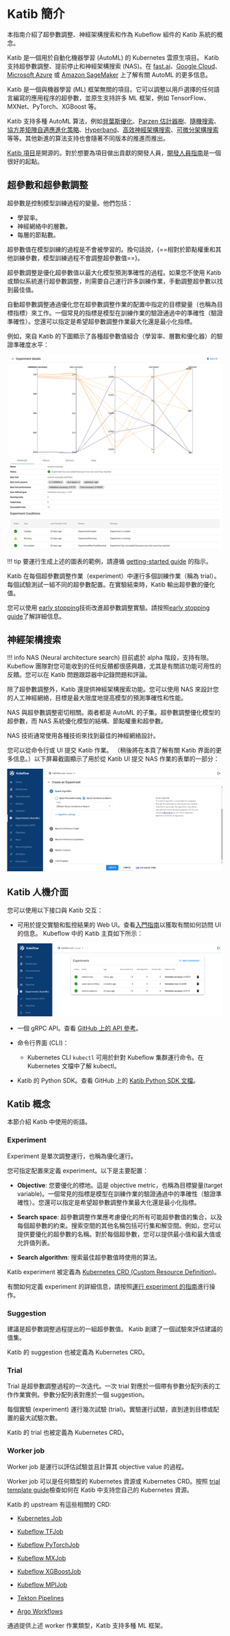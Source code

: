 # Katib 簡介

本指南介紹了超參數調整、神經架構搜索和作為 Kubeflow 組件的 Katib 系統的概念。

Katib 是一個用於自動化機器學習 (AutoML) 的 Kubernetes 雲原生項目。 Katib 支持超參數調整、提前停止和神經架構搜索 (NAS)。在 [fast.ai](https://www.fast.ai/2018/07/16/auto-ml2/)、[Google Cloud](https://cloud.google.com/automl)、[Microsoft Azure](https://docs.microsoft.com/en-us/azure/machine-learning/concept-automated-ml#automl-in-azure-machine-learning) 或 [Amazon SageMaker](https://aws.amazon.com/blogs/aws/amazon-sagemaker-autopilot-fully-managed-automatic-machine-learning/) 上了解有關 AutoML 的更多信息。

Katib 是一個與機器學習 (ML) 框架無關的項目。它可以調整以用戶選擇的任何語言編寫的應用程序的超參數，並原生支持許多 ML 框架，例如 TensorFlow、MXNet、PyTorch、XGBoost 等。

Katib 支持多種 AutoML 算法，例如[貝葉斯優化](https://arxiv.org/pdf/1012.2599.pdf)、[Parzen 估計器樹](https://papers.nips.cc/paper/2011/file/86e8f7ab32cfd12577bc2619bc635690-Paper.pdf)、[隨機搜索](https://en.wikipedia.org/wiki/Hyperparameter_optimization#Random_search)、[協方差矩陣自適應進化策略](https://en.wikipedia.org/wiki/CMA-ES)、[Hyperband](https://arxiv.org/pdf/1603.06560.pdf)、[高效神經架構搜索](https://arxiv.org/abs/1802.03268)、[可微分架構搜索](https://arxiv.org/abs/1806.09055)等等。其他新進的算法支持也會隨著不同版本的推進而推出。

[Katib 項目](https://github.com/kubeflow/katib)是開源的。對於想要為項目做出貢獻的開發人員，[開發人員指南](https://github.com/kubeflow/katib/blob/master/docs/developer-guide.md)是一個很好的起點。

## 超參數和超參數調整

超參數是控制模型訓練過程的變量。他們包括：

- 學習率。
- 神經網絡中的層數。
- 每層的節點數。

超參數值在模型訓練的過程是不會被學習的。換句話說，{==相對於節點權重和其他訓練參數，模型訓練過程不會調整超參數值==}。

超參數調整是優化超參數值以最大化模型預測準確性的過程。如果您不使用 Katib 或類似系統進行超參數調整，則需要自己運行許多訓練作業，手動調整超參數以找到最佳值。

自動超參數調整通過優化您在超參數調整作業的配置中指定的目標變量（也稱為目標指標）來工作。一個常見的指標是模型在訓練作業的驗證通過中的準確性（驗證準確性）。您還可以指定是希望超參數調整作業最大化還是最小化指標。

例如，來自 Katib 的下圖顯示了各種超參數值組合（學習率、層數和優化器）的驗證準確度水平：

![](./assets/random-example-graph.png)

!!! tip
    要運行生成上述的圖表的範例，請遵循 [getting-started guide](https://www.kubeflow.org/docs/components/katib/hyperparameter/) 的指示。

Katib 在每個超參數調整作業（experiment）中運行多個訓練作業（稱為 trial）。每個試驗測試一組不同的超參數配置。在實驗結束時，Katib 輸出超參數的優化值。

您可以使用 [early stopping](https://en.wikipedia.org/wiki/Early_stopping)技術改進超參數調整實驗。請按照[early stopping guide](https://www.kubeflow.org/docs/components/katib/early-stopping/)了解詳細信息。

## 神經架構搜索

!!! info
    NAS (Neural architecture search) 目前處於 alpha 階段，支持有限。 Kubeflow 團隊對您可能收到的任何反饋都很感興趣，尤其是有關該功能可用性的反饋。您可以在 Katib 問題跟踪器中記錄問題和評論。

除了超參數調整外，Katib 還提供神經架構搜索功能。您可以使用 NAS 來設計您的人工神經網絡，目標是最大限度地提高模型的預測準確性和性能。

NAS 與超參數調整密切相關。兩者都是 AutoML 的子集。超參數調整優化模型的超參數，而 NAS 系統優化模型的結構、節點權重和超參數。

NAS 技術通常使用各種技術來找到最佳的神經網絡設計。

您可以從命令行或 UI 提交 Katib 作業。 （稍後將在本頁了解有關 Katib 界面的更多信息。）以下屏幕截圖顯示了用於從 Katib UI 提交 NAS 作業的表單的一部分：

![](./assets/nas-parameters.png)

## Katib 人機介面

您可以使用以下接口與 Katib 交互：

- 可用於提交實驗和監控結果的 Web UI。查看[入門指南](https://www.kubeflow.org/docs/components/katib/hyperparameter/#katib-ui)以獲取有關如何訪問 UI 的信息。 Kubeflow 中的 Katib 主頁如下所示：

    ![](./assets/home-page.png)

- 一個 gRPC API。查看 [GitHub 上的 API 參考](https://github.com/kubeflow/katib/blob/master/pkg/apis/manager/v1beta1/gen-doc/api.md)。

- 命令行界面 (CLI)：
    - Kubernetes CLI `kubectl` 可用於針對 Kubeflow 集群運行命令。在 Kubernetes 文檔中了解 kubectl。

- Katib 的 Python SDK。查看 GitHub 上的 [Katib Python SDK 文檔](https://github.com/kubeflow/katib/tree/master/sdk/python/v1beta1)。

## Katib 概念

本節介紹 Katib 中使用的術語。

### Experiment

Experiment 是單次調整運行，也稱為優化運行。

您可指定配置來定義 experiment。以下是主要配置：

- **Objective**: 您要優化的標地。這是 objective metric，也稱為目標變量(target variable)。一個常見的指標是模型在訓練作業的驗證通過中的準確性（驗證準確性）。您還可以指定是希望超參數調整作業最大化還是最小化指標。

- **Search space**: 超參數調整作業應考慮優化的所有可能超參數值的集合，以及每個超參數的約束。搜索空間的其他名稱包括可行集和解空間。例如，您可以提供要優化的超參數的名稱。對於每個超參數，您可以提供最小值和最大值或允許值列表。

- **Search algorithm**: 搜索最佳超參數值時使用的算法。

Katib experiment 被定義為 [Kubernetes CRD (Custom Resource Definition)](https://kubernetes.io/docs/concepts/extend-kubernetes/api-extension/custom-resources/)。

有關如何定義 experiment 的詳細信息，請按照[運行 experiment 的指南](https://www.kubeflow.org/docs/components/katib/experiment/)進行操作。

### Suggestion

建議是超參數調整過程提出的一組超參數值。 Katib 創建了一個試驗來評估建議的值集。

Katib 的 suggestion 也被定義為 Kubernetes CRD。


### Trial

Trial 是超參數調整過程的一次迭代。一次 trial 對應於一個帶有參數分配列表的工作作業實例。參數分配列表對應於一個 suggestion。

每個實驗 (experiment) 運行幾次試驗 (trial)。實驗運行試驗，直到達到目標或配置的最大試驗次數。

Katib 的 trial 也被定義為 Kubernetes CRD。

### Worker job

Worker job 是運行以評估試驗並且計算其 objective value 的過程。

Worker job 可以是任何類型的 Kubernetes 資源或 Kubernetes CRD。按照 [trial template guide](https://www.kubeflow.org/docs/components/katib/trial-template/#custom-resource)檢查如何在 Katib 中支持您自己的 Kubernetes 資源。

Katib 的 upstream 有這些相關的 CRD:

- [Kubernetes Job](https://kubernetes.io/docs/concepts/workloads/controllers/job/)

- [Kubeflow TFJob](https://www.kubeflow.org/docs/components/training/tftraining/)

- [Kubeflow PyTorchJob](https://www.kubeflow.org/docs/components/training/pytorch/)

- [Kubeflow MXJob](https://www.kubeflow.org/docs/components/training/mxnet)

- [Kubeflow XGBoostJob](https://www.kubeflow.org/docs/components/training/xgboost)

- [Kubeflow MPIJob](https://www.kubeflow.org/docs/components/training/mpi)

- [Tekton Pipelines](https://github.com/kubeflow/katib/tree/master/examples/v1beta1/tekton)

- [Argo Workflows](https://github.com/kubeflow/katib/tree/master/examples/v1beta1/argo)

通過提供上述 worker 作業類型，Katib 支持多種 ML 框架。